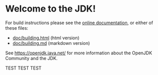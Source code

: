 # Welcome to the JDK!

For build instructions please see the
[online documentation](https://openjdk.java.net/groups/build/doc/building.html),
or either of these files:

- [doc/building.html](doc/building.html) (html version)
- [doc/building.md](doc/building.md) (markdown version)

See <https://openjdk.java.net/> for more information about
the OpenJDK Community and the JDK.

TEST TEST TEST
